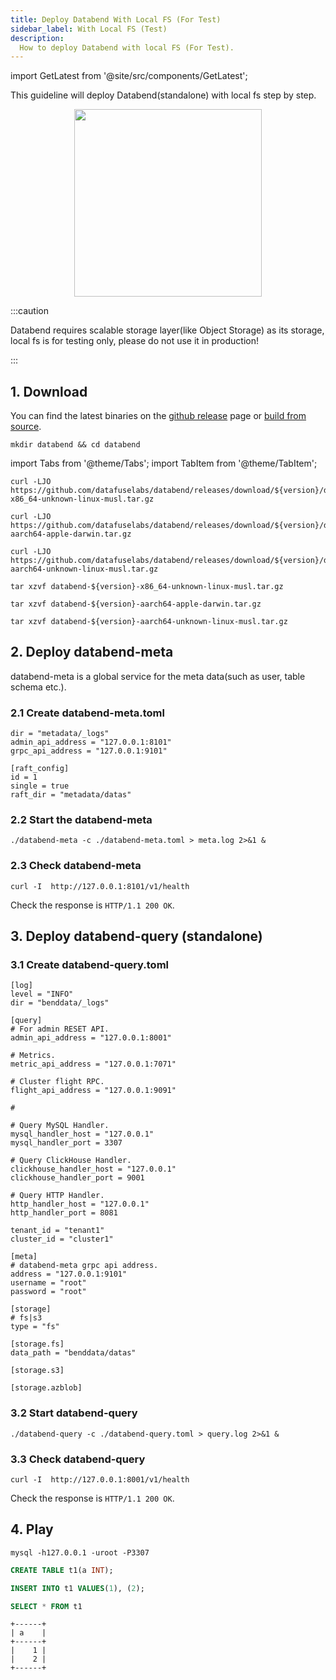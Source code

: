```yaml
---
title: Deploy Databend With Local FS (For Test)
sidebar_label: With Local FS (Test)
description:
  How to deploy Databend with local FS (For Test).
---
```

import GetLatest from '@site/src/components/GetLatest';

This guideline will deploy Databend(standalone) with local fs step by step.

<p align="center">
<img src="https://datafuse-1253727613.cos.ap-hongkong.myqcloud.com/deploy-local-standalone.png" width="300"/>

</p>

:::caution

Databend requires scalable storage layer(like Object Storage) as its storage, local fs is for testing only, please do not use it in production!

:::

## 1. Download
You can find the latest binaries on the [github release](https://github.com/datafuselabs/databend/releases) page or [build from source](../60-contributing/00-building-from-source.md).

```shell
mkdir databend && cd databend
```

import Tabs from '@theme/Tabs';
import TabItem from '@theme/TabItem';

<Tabs groupId="operating-systems">
<TabItem value="linux" label="Linux">

```shell
curl -LJO https://github.com/datafuselabs/databend/releases/download/${version}/databend-${version}-x86_64-unknown-linux-musl.tar.gz
```

</TabItem>
<TabItem value="mac" label="MacOS">

```shell
curl -LJO https://github.com/datafuselabs/databend/releases/download/${version}/databend-${version}-aarch64-apple-darwin.tar.gz
```

</TabItem>

<TabItem value="arm" label="Arm">

```shell
curl -LJO https://github.com/datafuselabs/databend/releases/download/${version}/databend-${version}-aarch64-unknown-linux-musl.tar.gz
```

</TabItem>
</Tabs>

<Tabs groupId="operating-systems">
<TabItem value="linux" label="Linux">

```shell
tar xzvf databend-${version}-x86_64-unknown-linux-musl.tar.gz
```

</TabItem>
<TabItem value="mac" label="MacOS">

```shell
tar xzvf databend-${version}-aarch64-apple-darwin.tar.gz
```

</TabItem>

<TabItem value="arm" label="Arm">

```shell
tar xzvf databend-${version}-aarch64-unknown-linux-musl.tar.gz
```

</TabItem>
</Tabs>

## 2. Deploy databend-meta

databend-meta is a global service for the meta data(such as user, table schema etc.).

### 2.1 Create databend-meta.toml

```shell title="databend-meta.toml"
dir = "metadata/_logs"
admin_api_address = "127.0.0.1:8101"
grpc_api_address = "127.0.0.1:9101"

[raft_config]
id = 1
single = true
raft_dir = "metadata/datas"
```

### 2.2 Start the databend-meta

```shell
./databend-meta -c ./databend-meta.toml > meta.log 2>&1 &
```

### 2.3 Check databend-meta

```shell
curl -I  http://127.0.0.1:8101/v1/health
```

Check the response is `HTTP/1.1 200 OK`.


## 3. Deploy databend-query (standalone)

### 3.1 Create databend-query.toml

```shell title="databend-query.toml"
[log]
level = "INFO"
dir = "benddata/_logs"

[query]
# For admin RESET API.
admin_api_address = "127.0.0.1:8001"

# Metrics.
metric_api_address = "127.0.0.1:7071"

# Cluster flight RPC.
flight_api_address = "127.0.0.1:9091"

#

# Query MySQL Handler.
mysql_handler_host = "127.0.0.1"
mysql_handler_port = 3307

# Query ClickHouse Handler.
clickhouse_handler_host = "127.0.0.1"
clickhouse_handler_port = 9001

# Query HTTP Handler.
http_handler_host = "127.0.0.1"
http_handler_port = 8081

tenant_id = "tenant1"
cluster_id = "cluster1"

[meta]
# databend-meta grpc api address. 
address = "127.0.0.1:9101"
username = "root"
password = "root"

[storage]
# fs|s3
type = "fs"

[storage.fs]
data_path = "benddata/datas"

[storage.s3]

[storage.azblob]
```

### 3.2 Start databend-query

```shell
./databend-query -c ./databend-query.toml > query.log 2>&1 &
```

### 3.3 Check databend-query 

```shell
curl -I  http://127.0.0.1:8001/v1/health
```

Check the response is `HTTP/1.1 200 OK`.

## 4. Play

```shell
mysql -h127.0.0.1 -uroot -P3307 
```

```sql
CREATE TABLE t1(a INT);
```

```sql
INSERT INTO t1 VALUES(1), (2);
```

```sql
SELECT * FROM t1
```

```text
+------+
| a    |
+------+
|    1 |
|    2 |
+------+
```

<GetLatest/>